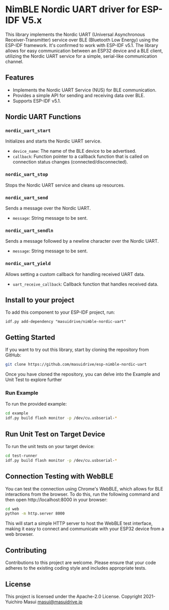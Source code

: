 # NimBLE Nordic UART driver for ESP-IDF V5.x

This library implements the Nordic UART (Universal Asynchronous Receiver-Transmitter) service over BLE (Bluetooth Low Energy) using the ESP-IDF framework. It's confirmed to work with ESP-IDF v5.1.
The library allows for easy communication between an ESP32 device and a BLE client, utilizing the Nordic UART service for a simple, serial-like communication channel.

## Features
- Implements the Nordic UART Service (NUS) for BLE communication.
- Provides a simple API for sending and receiving data over BLE.
- Supports ESP-IDF v5.1.

## Nordic UART Functions

### `nordic_uart_start`
Initializes and starts the Nordic UART service.
- `device_name`: The name of the BLE device to be advertised.
- `callback`: Function pointer to a callback function that is called on connection status changes (connected/disconnected).

### `nordic_uart_stop`
Stops the Nordic UART service and cleans up resources.

### `nordic_uart_send`
Sends a message over the Nordic UART.
- `message`: String message to be sent.

### `nordic_uart_sendln`
Sends a message followed by a newline character over the Nordic UART.
- `message`: String message to be sent.

### `nordic_uart_yield`
Allows setting a custom callback for handling received UART data.
- `uart_receive_callback`: Callback function that handles received data.

## Install to your project
To add this component to your ESP-IDF project, run:

```
idf.py add-dependency "masuidrive/nimble-nordic-uart"
```

## Getting Started

If you want to try out this library, start by cloning the repository from GitHub:

```bash
git clone https://github.com/masuidrive/esp-nimble-nordic-uart
```

Once you have cloned the repository, you can delve into the Example and Unit Test to explore further

### Run Example

To run the provided example:

```bash
cd example
idf.py build flash monitor -p /dev/cu.usbserial-*
```

## Run Unit Test on Target Device
To run the unit tests on your target device:

```bash
cd test-runner
idf.py build flash monitor -p /dev/cu.usbserial-*
```

## Connection Testing with WebBLE

You can test the connection using Chrome's WebBLE, which allows for BLE interactions from the browser. To do this, run the following command and then open http://localhost:8000 in your browser:

```bash
cd web
python -m http.server 8000 
```

This will start a simple HTTP server to host the WebBLE test interface, making it easy to connect and communicate with your ESP32 device from a web browser.

## Contributing

Contributions to this project are welcome. Please ensure that your code adheres to the existing coding style and includes appropriate tests.

## License

This project is licensed under the Apache-2.0 License.
Copyright 2021- Yuichiro Masui <masui@masuidrive.jp>
